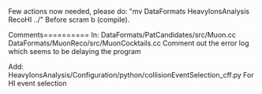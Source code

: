 Few actions now needed, please do:
"mv DataFormats  HeavyIonsAnalysis RecoHI ../"
Before scram b (compile).

Comments==========
In:
DataFormats/PatCandidates/src/Muon.cc
DataFormats/MuonReco/src/MuonCocktails.cc
Comment out the error log which seems to be delaying the program

Add:
HeavyIonsAnalysis/Configuration/python/collisionEventSelection_cff.py
For HI event selection

